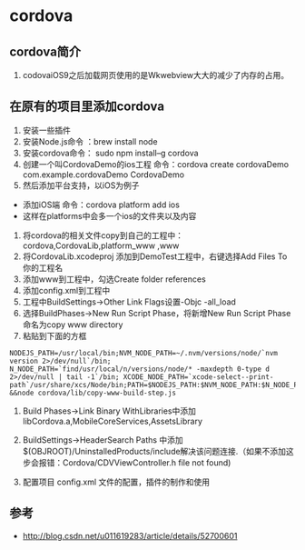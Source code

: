 # cordova

## cordova简介
1. codovaiOS9之后加载网页使用的是Wkwebview大大的减少了内存的占用。

## 在原有的项目里添加cordova
1. 安装一些插件
  1. 安装Node.js命令 ：brew install node
  1. 安装cordova命令： sudo npm install–g cordova
  1. 创建一个叫CordovaDemo的ios工程 命令：cordova create cordovaDemo com.example.cordovaDemo CordovaDemo
1. 然后添加平台支持，以iOS为例子
  * 添加iOS端 命令：cordova platform add ios
  * 这样在platforms中会多一个ios的文件夹以及内容
1. 将cordova的相关文件copy到自己的工程中： cordova,CordovaLib,platform_www ,www
1. 将CordovaLib.xcodeproj 添加到DemoTest工程中，右键选择Add Files To 你的工程名
1. 添加www到工程中，勾选Create folder references
1. 添加config.xml到工程中
1. 工程中BuildSettings->Other Link Flags设置-Objc -all_load
1. 选择BuildPhases->New Run Script Phase，将新增New Run Script Phase命名为copy www directory
1. 粘贴到下面的方框
```
NODEJS_PATH=/usr/local/bin;NVM_NODE_PATH=~/.nvm/versions/node/`nvm version 2>/dev/null`/bin; N_NODE_PATH=`find/usr/local/n/versions/node/* -maxdepth 0-type d 2>/dev/null | tail -1`/bin; XCODE_NODE_PATH=`xcode-select--print-path`/usr/share/xcs/Node/bin;PATH=$NODEJS_PATH:$NVM_NODE_PATH:$N_NODE_PATH:$XCODE_NODE_PATH:$PATH &&node cordova/lib/copy-www-build-step.js
```
1. Build Phases->Link Binary WithLibraries中添加libCordova.a,MobileCoreServices,AssetsLibrary
1. BuildSettings->HeaderSearch Paths 中添加$(OBJROOT)/UninstalledProducts/include解决该问题连接.（如果不添加这步会报错：Cordova/CDVViewController.h file not found)

1. 配置项目
config.xml 文件的配置，插件的制作和使用

## 参考
* http://blog.csdn.net/u011619283/article/details/52700601

